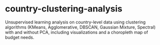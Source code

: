 # country-clustering-analysis
Unsupervised learning analysis on country-level data using clustering algorithms (KMeans, Agglomerative, DBSCAN, Gaussian Mixture, Spectral) with and without PCA, including visualizations and a choropleth map of budget needs.
